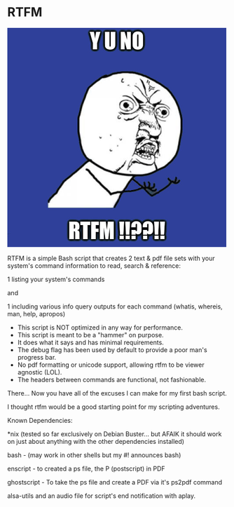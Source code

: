 # RTFM
 ![RTFM](https://github.com/timothywcrane/RTFM/blob/main/rtfm.jpg?raw=true)
    
RTFM is a simple Bash script that creates 2 text & pdf file sets with your system's command information to read, search & reference:

1 listing your system's commands

and

1 including various info query outputs for each command (whatis, whereis, man, help, apropos)

* This script is NOT optimized in any way for performance. 
* This script is meant to be a "hammer" on purpose. 
* It does what it says and has minimal requirements.
* The debug flag has been used by default to provide a poor man's progress bar. 
* No pdf formatting or unicode support, allowing rtfm to be viewer agnostic (LOL).
* The headers between commands are functional, not fashionable.

There... Now you have all of the excuses I can make for my first bash script.

I thought rtfm would be a good starting point for my scripting adventures.

Known Dependencies:

*nix (tested so far exclusively on Debian Buster... but AFAIK it should work on just about anything with the other dependencies installed)

bash - (may work in other shells but my #! announces bash)

enscript - to created a ps file, the P (postscript) in PDF

ghostscript - To take the ps file and create a PDF via it's ps2pdf command

alsa-utils and an audio file for script's end notification with aplay.
